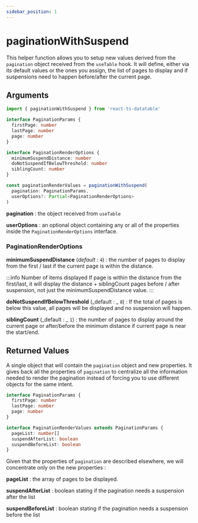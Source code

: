 ```yaml
---
sidebar_position: 1
---
```


# paginationWithSuspend

This helper function allows you to setup new values derived from the `pagination` object received from the `useTable` hook. It will define, either via its default values or the ones you assign, the list of pages to display and if suspensions need to happen before/after the current page.

## Arguments

```typescript
import { paginationWithSuspend } from 'react-ts-datatable'

interface PaginationParams {
  firstPage: number
  lastPage: number
  page: number
}

interface PaginationRenderOptions {
  minimumSuspendDistance: number
  doNotSuspendIfBelowThreshold: number
  siblingCount: number
}

const paginationRenderValues = paginationWithSuspend(
  pagination: PaginationParams,
  userOptions?: Partial<PaginationRenderOptions>
)
```

**pagination** : the object received from `useTable`

**userOptions** : an optional object containing any or all of the properties inside the `PaginationRenderOptions` interface.

### PaginationRenderOptions

**minimumSuspendDistance** (_default_ : `4`) : the number of pages to display from the first / last if the current page is within the distance.

:::info Number of items displayed
If page is within the distance from the first/last, it will display the distance + siblingCount pages before / after suspension, not just the minimumSuspendDistance value.
:::

**doNotSuspendIfBelowThreshold** (_default : _ `8`) : If the total of pages is below this value, all pages will be displayed and no suspension will happen.

**siblingCount** (_default : _ `1`) : the number of pages to display around the current page or after/before the minimum distance if current page is near the start/end.

## Returned Values

A single object that will contain the `pagination` object and new properties. It gives back all the properties of `pagination` to centralize all the information needed to render the pagination instead of forcing you to use different objects for the same intent.

```typescript
interface PaginationParams {
  firstPage: number
  lastPage: number
  page: number
}

interface PaginationRenderValues extends PaginationParams {
  pageList: number[]
  suspendAfterList: boolean
  suspendBeforeList: boolean
}
```

Given that the properties of `pagination` are described elsewhere, we will concentrate only on the new properties :

**pageList** : the array of pages to be displayed.

**suspendAfterList** : boolean stating if the pagination needs a suspension after the list

**suspendBeforeList** : boolean stating if the pagination needs a suspension before the list
